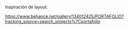 Inspiración de layout:

https://www.behance.net/gallery/134012425/PORTAFOLIO?tracking_source=search_projects%7Cportafolio

